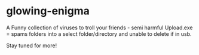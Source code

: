 # glowing-enigma
A Funny collection of viruses to troll your friends - semi harmful
Upload.exe = spams folders into a select folder/directory and unable to delete if in usb.

Stay tuned for more!
